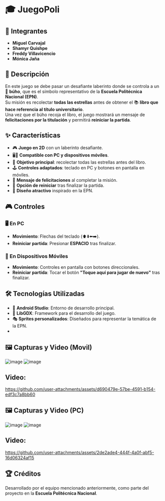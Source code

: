 # 🎓 JuegoPoli

## 👥 Integrantes
- **Miguel Carvajal**  
- **Shamyr Quishpe**  
- **Freddy Villavicencio**  
- **Mónica Jaña** 

## 📖 Descripción
En este juego se debe pasar un desafiante laberinto donde se controla a un 🦉 **búho**, que es el símbolo representativo de la **Escuela Politécnica Nacional (EPN)**.  
Su misión es recolectar **todas las estrellas** antes de obtener el 📚 **libro que hace referencia al título universitario**.  
Una vez que el búho recoja el libro, el juego mostrará un mensaje de **felicitaciones por la titulación** y permitirá **reiniciar la partida**.

## ✨ Características
- 🎮 **Juego en 2D** con un laberinto desafiante.
- 🖥️📱 **Compatible con PC y dispositivos móviles**.
- 🎯 **Objetivo principal**: recolectar todas las estrellas antes del libro.
- 🕹️ **Controles adaptados**: teclado en PC y botones en pantalla en móviles.
- 🎉 **Mensaje de felicitaciones** al completar la misión.
- 🔄 **Opción de reiniciar** tras finalizar la partida.
- 🎨 **Diseño atractivo** inspirado en la EPN.

## 🎮 Controles

### 🖥️ En PC
- **Movimiento**: Flechas del teclado (⬆️⬇️⬅️➡️).
- **Reiniciar partida**: Presionar **ESPACIO** tras finalizar.

### 📱 En Dispositivos Móviles
- **Movimiento**: Controles en pantalla con botones direccionales.
- **Reiniciar partida**: Tocar el botón **"Toque aquí para jugar de nuevo"** tras finalizar.

## 🛠️ Tecnologías Utilizadas
- 🔹 **Android Studio**: Entorno de desarrollo principal.
- 🔹 **LibGDX**: Framework para el desarrollo del juego.
- 🎭 **Sprites personalizados**: Diseñados para representar la temática de la EPN.
- 
## 🖼️ Capturas y Video (Movil)

![image](https://github.com/user-attachments/assets/6fed5c3b-e33c-47fb-9db7-9a299bb84838)
![image](https://github.com/user-attachments/assets/00eb9a17-0e6f-4492-989f-727e4340be66)

## Video:
https://github.com/user-attachments/assets/d690479e-57be-4591-b154-edf3c7a8bb60

## 🖼️ Capturas y Video (PC)
![image](https://github.com/user-attachments/assets/8633e6e7-f24c-480a-8675-156a64dc4f0a)
![image](https://github.com/user-attachments/assets/214ced34-e4d0-4959-9c09-c782a83155e6)

## Video:
https://github.com/user-attachments/assets/2de2ade4-444f-4a0f-abf5-16d06324af15


## 🏆 Créditos
Desarrollado por el equipo mencionado anteriormente, como parte del proyecto en la **Escuela Politécnica Nacional**.
